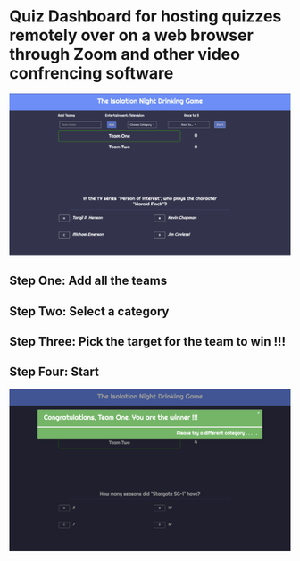 # Quiz Dashboard for hosting quizzes remotely over on a web browser through Zoom and other video confrencing software

![Quiz App Dashboard](images/screenshot_quiz.png)


## Step One: Add all the teams 

## Step Two: Select a category

## Step Three: Pick the target for the team to win !!!

## Step Four: Start

![Quiz App Dashboard winner screen](images/screenshot_quiz_win.png)

